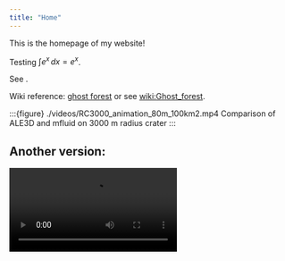 ```yaml
---
title: "Home"
---
```


This is the homepage of my website!

Testing $\int e^x \, dx = e^x$.

See [](https://doi.org/10.1137/23M1585210).

Wiki reference: [ghost forest](wiki:Ghost_forest) or see
<wiki:Ghost_forest>.

:::{figure} ./videos/RC3000_animation_80m_100km2.mp4
Comparison of ALE3D and mfluid on 3000 m radius crater
:::

## Another version:

<video controls
  src="./videos/RC3000_animation_80m_100km2.mp4">
  Your browser does not support the video tag.
</video>
